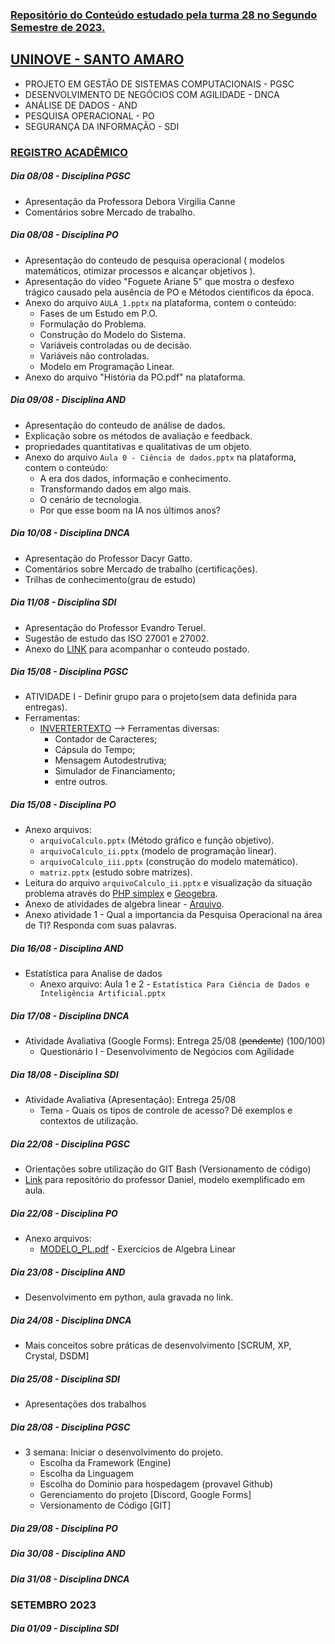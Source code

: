 ### [Repositório do Conteúdo estudado pela turma 28 no Segundo Semestre de 2023.](https://github.com/FCruzGit/UNINOVE_02_23)


## **[UNINOVE - SANTO AMARO](https://aluno.uninove.br/seu/CENTRAL/aluno/)**


* PROJETO EM GESTÃO DE SISTEMAS COMPUTACIONAIS - PGSC
* DESENVOLVIMENTO DE NEGÓCIOS COM AGILIDADE - DNCA
* ANÁLISE DE DADOS - AND
* PESQUISA OPERACIONAL - PO
* SEGURANÇA DA INFORMAÇÃO - SDI


### **[REGISTRO ACADÊMICO](https://classroom.google.com/u/4/)**

##### Dia 08/08 -  Disciplina PGSC

* Apresentação da Professora Debora Virgilia Canne
* Comentários sobre Mercado de trabalho.

##### Dia 08/08 - Disciplina PO

* Apresentação do conteudo de pesquisa operacional ( modelos matemáticos, otimizar processos e alcançar objetivos ).
* Apresentação do vídeo "Foguete Ariane 5" que mostra o desfexo trágico causado pela ausência de PO e Métodos cientificos da época.
* Anexo do arquivo `AULA_1.pptx` na plataforma, contem o conteúdo:
  * Fases de um Estudo em P.O.
  * Formulação do Problema.
  * Construção do Modelo do Sistema.
  * Variáveis controladas ou de decisão.
  * Variáveis não controladas.
  * Modelo em Programação Linear.
* Anexo do arquivo "História da PO.pdf" na plataforma.

##### Dia 09/08 - Disciplina AND

* Apresentação do conteudo de análise de dados.
* Explicação sobre os métodos de avaliação e feedback.
* propriedades quantitativas e qualitativas de um objeto.
* Anexo do arquivo `Aula 0 - Ciência de dados.pptx` na plataforma, contem o conteúdo:
  * A era dos dados, informação e conhecimento.
  * Transformando dados em algo mais.
  * O cenário de tecnologia.
  * Por que esse boom na IA nos últimos anos?

##### Dia 10/08 - Disciplina DNCA

* Apresentação do Professor Dacyr Gatto.
* Comentários sobre Mercado de trabalho (certificações).
* Trilhas de conhecimento(grau de estudo)

##### Dia 11/08 - Disciplina SDI

* Apresentação do Professor Evandro Teruel.
* Sugestão de estudo das ISO 27001 e 27002.
* Anexo do [LINK](https://docs.google.com/document/d/1p8tpYfD6rBHcd-F9lXXEtpOScwz6jZVUFn_MjPTl95E/edit?usp=sharing) para acompanhar o conteudo postado.

##### Dia 15/08 - Disciplina PGSC

* ATIVIDADE I - Definir grupo para o projeto(sem data definida para entregas).
* Ferramentas:
  * [INVERTERTEXTO](https://www.invertexto.com/) --> Ferramentas diversas:
    * Contador de Caracteres;
    * Cápsula do Tempo;
    * Mensagem Autodestrutiva;
    * Simulador de Financiamento;
    * entre outros.

##### Dia 15/08 - Disciplina PO

* Anexo arquivos: 
  * `arquivoCalculo.pptx` (Método gráfico e função objetivo). 
  * `arquivoCalculo_ii.pptx` (modelo de programação linear). 
  * `arquivoCalculo_iii.pptx` (construção do modelo matemático).
  * `matriz.pptx` (estudo sobre matrizes).
* Leitura do arquivo `arquivoCalculo_ii.pptx` e visualização da situação problema através do [PHP simplex](http://www.phpsimplex.com/pt/?authuser=6) e [Geogebra](https://www.geogebra.org/classic?lang=pt&authuser=6).
* Anexo de atividades de algebra linear - [Arquivo](pesquisaOperacional/Assets/AL150823/atividade_po.pdf).
* Anexo atividade 1 - Qual a importancia da Pesquisa Operacional na área de TI? Responda com suas palavras.


##### Dia 16/08 - Disciplina AND

* Estatística para Analise de dados
  * Anexo arquivo: Aula 1 e 2 - `Estatística Para Ciência de Dados e Inteligência Artificial.pptx`

##### Dia 17/08 - Disciplina DNCA

* Atividade Avaliativa (Google Forms): Entrega 25/08 (~~pendente~~) (100/100) 
  * Questionário I - Desenvolvimento de Negócios com Agilidade

##### Dia 18/08 - Disciplina SDI

* Atividade Avaliativa (Apresentação): Entrega 25/08
  * Tema - Quais os tipos de controle de acesso? Dê exemplos e contextos de utilização.

##### Dia 22/08 - Disciplina PGSC

* Orientações sobre utilização do GIT Bash (Versionamento de código)
* [Link](https://github.com/geracaoti/comandos-git) para repositório do professor Daniel, modelo exemplificado em aula.

##### Dia 22/08 - Disciplina PO

* Anexo arquivos: 
  * [MODELO_PL.pdf](UNINOVE_02_23/pesquisaOperacional/Assets/AL220823/MODELO_PL.pdf) - Exercícios de Algebra Linear

##### Dia 23/08 - Disciplina AND

* Desenvolvimento em python, aula gravada no link.

##### Dia 24/08 - Disciplina DNCA

* Mais conceitos sobre práticas de desenvolvimento [SCRUM, XP, Crystal, DSDM]

##### Dia 25/08 - Disciplina SDI

* Apresentações dos trabalhos

##### Dia 28/08 - Disciplina PGSC

* 3 semana: Iniciar o desenvolvimento do projeto.
  * Escolha da Framework (Engine)
  * Escolha da Linguagem
  * Escolha do Dominio para hospedagem (provavel Github)
  * Gerenciamento do projeto [Discord, Google Forms]
  * Versionamento de Código [GIT]


##### Dia 29/08 - Disciplina PO

##### Dia 30/08 - Disciplina AND

##### Dia 31/08 - Disciplina DNCA

### SETEMBRO 2023

##### Dia 01/09 - Disciplina SDI
